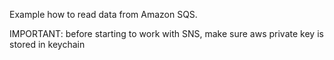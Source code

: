Example how to read data from Amazon SQS.

IMPORTANT: before starting to work with SNS, make sure aws private key is stored in keychain
